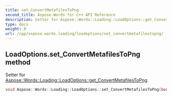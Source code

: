 ```yaml
---
title: set_ConvertMetafilesToPng
second_title: Aspose.Words for C++ API Reference
description: Setter for Aspose::Words::Loading::LoadOptions::get_ConvertMetafilesToPng. 
type: docs
weight: 0
url: /cpp/aspose.words.loading/loadoptions/set_convertmetafilestopng/
---
```

## LoadOptions.set_ConvertMetafilesToPng method


Setter for [Aspose::Words::Loading::LoadOptions::get_ConvertMetafilesToPng](../get_convertmetafilestopng/).

```cpp
void Aspose::Words::Loading::LoadOptions::set_ConvertMetafilesToPng(bool value)
```

